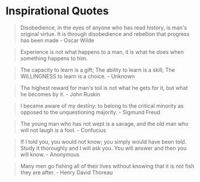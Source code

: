 # Inspirational Quotes

> Disobedience, in the eyes of anyone who has read history, is man's original virtue. It is through disobedience and rebellion that progress has been made - Oscar Wilde

> Experience is not what happens to a man, it is what he does when something happens to him.
 
> The capacity to learn is a gift; The ability to learn is a skill; The WILLINGNESS to learn is a choice. - Unknown
 
> The highest reward for man's toil is not what he gets for it, but what he becomes by it. - John Ruskin
 
> I became aware of my destiny: to belong to the critical minority as opposed to the unquestioning majority. - Sigmund Freud
 
> The young man who has not wept is a savage, and the old man who will not laugh is a fool. - Confucius
 
> If I told you, you would not know; you simply would have been told. Study it thoroughly and I will ask you. You will answer and then you will know. - Anonymous
 
> Many men go fishing all of their lives without knowing that it is not fish they are after. - Henry David Thoreau
